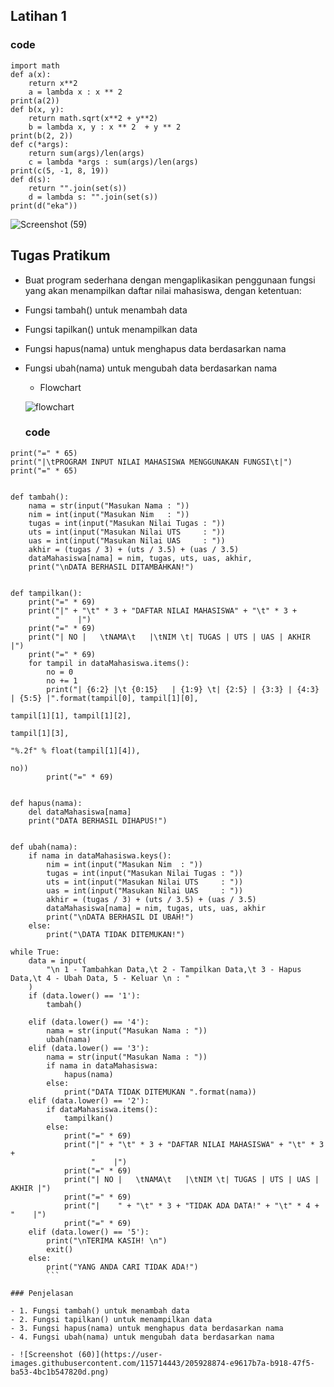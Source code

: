 ## Latihan 1

### code 

```# mengubah code menjadi fungsi menggunakan lambda
import math
def a(x):
    return x**2
    a = lambda x : x ** 2
print(a(2))
def b(x, y):
    return math.sqrt(x**2 + y**2)
    b = lambda x, y : x ** 2  + y ** 2
print(b(2, 2))
def c(*args):
    return sum(args)/len(args)
    c = lambda *args : sum(args)/len(args)
print(c(5, -1, 8, 19))
def d(s):
    return "".join(set(s))
    d = lambda s: "".join(set(s))
print(d("eka"))
```

![Screenshot (59)](https://user-images.githubusercontent.com/115714443/205929156-7cad39df-3e12-4eb1-957a-d360608bd1dc.png)


## Tugas Pratikum

- Buat program sederhana dengan mengaplikasikan penggunaan fungsi
  yang akan menampilkan daftar nilai mahasiswa, dengan ketentuan:
- Fungsi tambah() untuk menambah data
- Fungsi tapilkan() untuk menampilkan data
- Fungsi hapus(nama) untuk menghapus data berdasarkan nama
- Fungsi ubah(nama) untuk mengubah data berdasarkan nama
  
  - Flowchart
  
  ![flowchart](https://user-images.githubusercontent.com/115714443/205926673-720b7582-92c5-4edf-a612-343f7a68abc0.png)
  
  ### code
  
```dataMahasiswa = {}
print("=" * 65)
print("|\tPROGRAM INPUT NILAI MAHASISWA MENGGUNAKAN FUNGSI\t|")
print("=" * 65)


def tambah():
    nama = str(input("Masukan Nama : "))
    nim = int(input("Masukan Nim   : "))
    tugas = int(input("Masukan Nilai Tugas : "))
    uts = int(input("Masukan Nilai UTS     : "))
    uas = int(input("Masukan Nilai UAS     : "))
    akhir = (tugas / 3) + (uts / 3.5) + (uas / 3.5)
    dataMahasiswa[nama] = nim, tugas, uts, uas, akhir,
    print("\nDATA BERHASIL DITAMBAHKAN!")


def tampilkan():
    print("=" * 69)
    print("|" + "\t" * 3 + "DAFTAR NILAI MAHASISWA" + "\t" * 3 +
          "    |")
    print("=" * 69)
    print("| NO |   \tNAMA\t   |\tNIM \t| TUGAS | UTS | UAS | AKHIR |")
    print("=" * 69)
    for tampil in dataMahasiswa.items():
        no = 0
        no += 1
        print("| {6:2} |\t {0:15}   | {1:9} \t| {2:5} | {3:3} | {4:3} | {5:5} |".format(tampil[0], tampil[1][0],
                                                                                        tampil[1][1], tampil[1][2],
                                                                                        tampil[1][3],
                                                                                        "%.2f" % float(tampil[1][4]),
                                                                                        no))
        print("=" * 69)


def hapus(nama):
    del dataMahasiswa[nama]
    print("DATA BERHASIL DIHAPUS!")


def ubah(nama):
    if nama in dataMahasiswa.keys():
        nim = int(input("Masukan Nim  : "))
        tugas = int(input("Masukan Nilai Tugas : "))
        uts = int(input("Masukan Nilai UTS     : "))
        uas = int(input("Masukan Nilai UAS     : "))
        akhir = (tugas / 3) + (uts / 3.5) + (uas / 3.5)
        dataMahasiswa[nama] = nim, tugas, uts, uas, akhir
        print("\nDATA BERHASIL DI UBAH!")
    else:
        print("\DATA TIDAK DITEMUKAN!")

while True:
    data = input(
        "\n 1 - Tambahkan Data,\t 2 - Tampilkan Data,\t 3 - Hapus Data,\t 4 - Ubah Data, 5 - Keluar \n : "
    )
    if (data.lower() == '1'):
        tambah()

    elif (data.lower() == '4'):
        nama = str(input("Masukan Nama : "))
        ubah(nama)
    elif (data.lower() == '3'):
        nama = str(input("Masukan Nama : "))
        if nama in dataMahasiswa:
            hapus(nama)
        else:
            print("DATA TIDAK DITEMUKAN ".format(nama))
    elif (data.lower() == '2'):
        if dataMahasiswa.items():
            tampilkan()
        else:
            print("=" * 69)
            print("|" + "\t" * 3 + "DAFTAR NILAI MAHASISWA" + "\t" * 3 +
                  "    |")
            print("=" * 69)
            print("| NO |   \tNAMA\t   |\tNIM \t| TUGAS | UTS | UAS | AKHIR |")
            print("=" * 69)
            print("|    " + "\t" * 3 + "TIDAK ADA DATA!" + "\t" * 4 + "    |")
            print("=" * 69)
    elif (data.lower() == '5'):
        print("\nTERIMA KASIH! \n")
        exit()
    else:
        print("YANG ANDA CARI TIDAK ADA!")
        ```
        
### Penjelasan
        
- 1. Fungsi tambah() untuk menambah data
- 2. Fungsi tapilkan() untuk menampilkan data
- 3. Fungsi hapus(nama) untuk menghapus data berdasarkan nama
- 4. Fungsi ubah(nama) untuk mengubah data berdasarkan nama

- ![Screenshot (60)](https://user-images.githubusercontent.com/115714443/205928874-e9617b7a-b918-47f5-ba53-4bc1b547820d.png)

